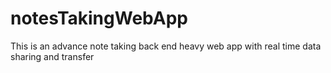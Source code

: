 # notesTakingWebApp
This is an advance note taking back end heavy web app with real time data sharing and transfer
